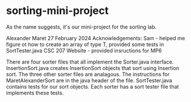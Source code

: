 # sorting-mini-project
As the name suggests, it's our mini-project for the sorting lab.

Alexander Maret 27 February 2024 Acknowledgements: 
Sam - helped me figure ot how to create an array of type T, provided some tests in SortTester.java
CSC 207 Website - provided insructions for MP6

There are four sorter files that all implement the Sorter.java interface. InsertionSort.java creates InsertionSort objects that sort using Insertion sort. The three other sorter files are analagous. The instructions for MaretAlexanderSort are in the java header of the file.
SortTester.java contains tests for our sort objects. Each sorter has a sort tester file that implements these tests.
